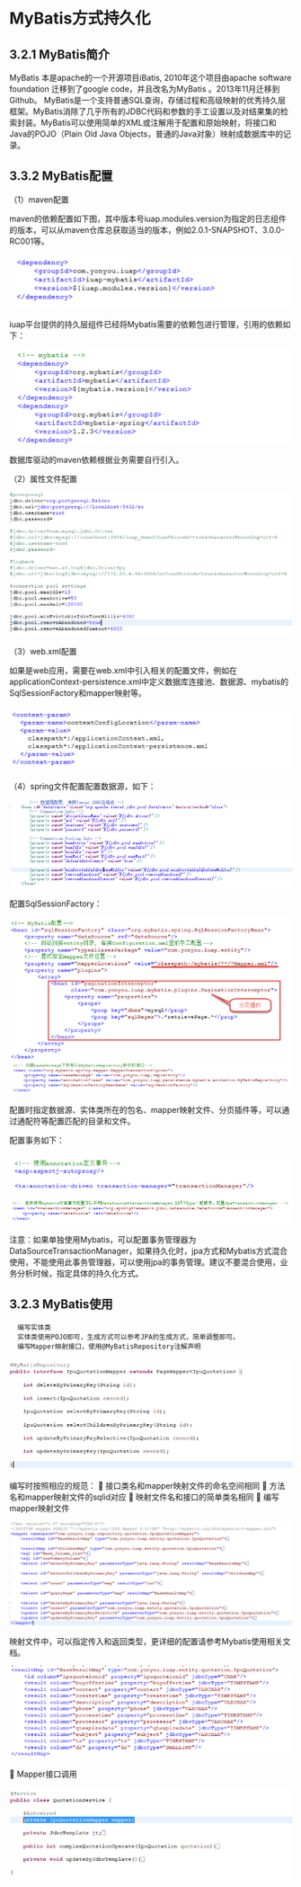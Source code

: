 # MyBatis方式持久化

## 3.2.1 MyBatis简介

MyBatis 本是apache的一个开源项目iBatis, 2010年这个项目由apache software foundation 迁移到了google code，并且改名为MyBatis 。2013年11月迁移到Github。
MyBatis是一个支持普通SQL查询，存储过程和高级映射的优秀持久层框架。MyBatis消除了几乎所有的JDBC代码和参数的手工设置以及对结果集的检索封装。MyBatis可以使用简单的XML或注解用于配置和原始映射，将接口和Java的POJO（Plain Old Java Objects，普通的Java对象）映射成数据库中的记录。

## 3.3.2 MyBatis配置

（1）maven配置

maven的依赖配置如下图，其中版本号iuap.modules.version为指定的日志组件的版本，可以从maven仓库总获取适当的版本，例如2.0.1-SNAPSHOT、3.0.0-RC001等。

![](../image/image52.png) 

iuap平台提供的持久层组件已经将Mybatis需要的依赖包进行管理，引用的依赖如下：

 ![](../image/image53.png)

数据库驱动的maven依赖根据业务需要自行引入。

（2）属性文件配置

 ![](../image/image40.png)

（3）web.xml配置

如果是web应用，需要在web.xml中引入相关的配置文件，例如在applicationContext-persistence.xml中定义数据库连接池、数据源、mybatis的SqlSessionFactory和mapper映射等。

 ![](../image/image39.png)
 
（4）spring文件配置配置数据源，如下：

 ![](../image/image83.png)

配置SqlSessionFactory：
 
 ![](../image/image54.png)
 ![](../image/image55.png)
 
配置时指定数据源、实体类所在的包名、mapper映射文件、分页插件等，可以通过通配符等配置匹配的目录和文件。

配置事务如下：

![](../image/image75.png)
![](../image/image56.png)

注意：如果单独使用Mybatis，可以配置事务管理器为DataSourceTransactionManager，如果持久化时，jpa方式和Mybatis方式混合使用，不能使用此事务管理器，可以使用jpa的事务管理。建议不要混合使用，业务分析时候，指定具体的持久化方式。

## 3.2.3 MyBatis使用

      编写实体类
      实体类使用POJO即可，生成方式可以参考JPA的生成方式，简单调整即可。
      编写Mapper映射接口，使用@MyBatisRepository注解声明

![](../image/image57.png) 

编写时按照相应的规范：
	接口类名和mapper映射文件的命名空间相同
	方法名和mapper映射文件的sqlid对应
	映射文件名和接口的简单类名相同
	编写mapper映射文件 

 ![](../image/image58.png)

映射文件中，可以指定传入和返回类型，更详细的配置请参考Mybatis使用相关文档。

 ![](../image/image59.png)

	Mapper接口调用

 ![](../image/image60.png)
